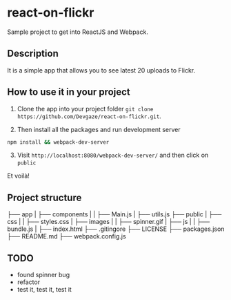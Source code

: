 # react-on-flickr
Sample project to get into ReactJS and Webpack.

## Description
It is a simple app that allows you to see latest 20 uploads to Flickr. 


## How to use it in your project

1. Clone the app into your project folder `git clone https://github.com/Devgaze/react-on-flickr.git`.

2. Then install all the packages and run development server

```bash
npm install && webpack-dev-server
```

3. Visit `http://localhost:8080/webpack-dev-server/` and then click on `public`

Et voilà!

## Project structure

├── app
|  ├── components
|  |  ├── Main.js
|  ├── utils.js
├── public
|  ├── css
|  |  ├── styles.css
|  ├── images
|  |  ├── spinner.gif
|  ├── js
|  |  ├── bundle.js
|  ├── index.html
├── .gitingore
├── LICENSE
├── packages.json
├── README.md
├── webpack.config.js

## TODO

- found spinner bug
- refactor
- test it, test it, test it